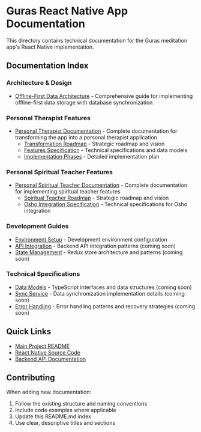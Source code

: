 # Guras React Native App Documentation

This directory contains technical documentation for the Guras meditation app's React Native implementation.

## Documentation Index

### Architecture & Design
- [Offline-First Data Architecture](./OFFLINE_FIRST_ARCHITECTURE.md) - Comprehensive guide for implementing offline-first data storage with database synchronization

### Personal Therapist Features
- [Personal Therapist Documentation](./personal-therapist/) - Complete documentation for transforming the app into a personal therapist application
  - [Transformation Roadmap](./personal-therapist/THERAPIST_TRANSFORMATION_ROADMAP.md) - Strategic roadmap and vision
  - [Features Specification](./personal-therapist/THERAPIST_FEATURES_SPECIFICATION.md) - Technical specifications and data models
  - [Implementation Phases](./personal-therapist/THERAPIST_IMPLEMENTATION_PHASES.md) - Detailed implementation plan

### Personal Spiritual Teacher Features
- [Personal Spiritual Teacher Documentation](./personal-spiritual-teacher/) - Complete documentation for implementing spiritual teacher features
  - [Spiritual Teacher Roadmap](./personal-spiritual-teacher/SPIRITUAL_TEACHER_ROADMAP.md) - Strategic roadmap and vision
  - [Osho Integration Specification](./personal-spiritual-teacher/OSHO_INTEGRATION_SPECIFICATION.md) - Technical specifications for Osho integration

### Development Guides
- [Environment Setup](../ENVIRONMENT_SETUP.md) - Development environment configuration
- [API Integration](./API_INTEGRATION.md) - Backend API integration patterns (coming soon)
- [State Management](./STATE_MANAGEMENT.md) - Redux store architecture and patterns (coming soon)

### Technical Specifications
- [Data Models](./DATA_MODELS.md) - TypeScript interfaces and data structures (coming soon)
- [Sync Service](./SYNC_SERVICE.md) - Data synchronization implementation details (coming soon)
- [Error Handling](./ERROR_HANDLING.md) - Error handling patterns and recovery strategies (coming soon)

## Quick Links

- [Main Project README](../../README.md)
- [React Native Source Code](../src/)
- [Backend API Documentation](../../server/apis/README.md)

## Contributing

When adding new documentation:
1. Follow the existing structure and naming conventions
2. Include code examples where applicable
3. Update this README.md index
4. Use clear, descriptive titles and sections
